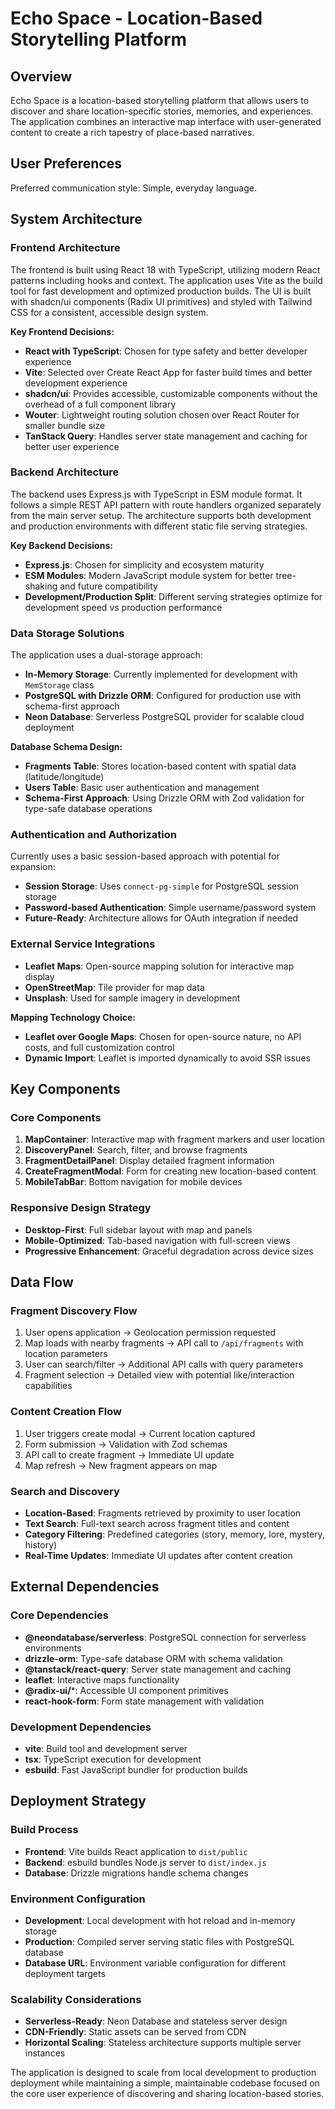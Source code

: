 # Echo Space - Location-Based Storytelling Platform

## Overview

Echo Space is a location-based storytelling platform that allows users to discover and share location-specific stories, memories, and experiences. The application combines an interactive map interface with user-generated content to create a rich tapestry of place-based narratives.

## User Preferences

Preferred communication style: Simple, everyday language.

## System Architecture

### Frontend Architecture
The frontend is built using React 18 with TypeScript, utilizing modern React patterns including hooks and context. The application uses Vite as the build tool for fast development and optimized production builds. The UI is built with shadcn/ui components (Radix UI primitives) and styled with Tailwind CSS for a consistent, accessible design system.

**Key Frontend Decisions:**
- **React with TypeScript**: Chosen for type safety and better developer experience
- **Vite**: Selected over Create React App for faster build times and better development experience
- **shadcn/ui**: Provides accessible, customizable components without the overhead of a full component library
- **Wouter**: Lightweight routing solution chosen over React Router for smaller bundle size
- **TanStack Query**: Handles server state management and caching for better user experience

### Backend Architecture
The backend uses Express.js with TypeScript in ESM module format. It follows a simple REST API pattern with route handlers organized separately from the main server setup. The architecture supports both development and production environments with different static file serving strategies.

**Key Backend Decisions:**
- **Express.js**: Chosen for simplicity and ecosystem maturity
- **ESM Modules**: Modern JavaScript module system for better tree-shaking and future compatibility
- **Development/Production Split**: Different serving strategies optimize for development speed vs production performance

### Data Storage Solutions
The application uses a dual-storage approach:
- **In-Memory Storage**: Currently implemented for development with `MemStorage` class
- **PostgreSQL with Drizzle ORM**: Configured for production use with schema-first approach
- **Neon Database**: Serverless PostgreSQL provider for scalable cloud deployment

**Database Schema Design:**
- **Fragments Table**: Stores location-based content with spatial data (latitude/longitude)
- **Users Table**: Basic user authentication and management
- **Schema-First Approach**: Using Drizzle ORM with Zod validation for type-safe database operations

### Authentication and Authorization
Currently uses a basic session-based approach with potential for expansion:
- **Session Storage**: Uses `connect-pg-simple` for PostgreSQL session storage
- **Password-based Authentication**: Simple username/password system
- **Future-Ready**: Architecture allows for OAuth integration if needed

### External Service Integrations
- **Leaflet Maps**: Open-source mapping solution for interactive map display
- **OpenStreetMap**: Tile provider for map data
- **Unsplash**: Used for sample imagery in development

**Mapping Technology Choice:**
- **Leaflet over Google Maps**: Chosen for open-source nature, no API costs, and full customization control
- **Dynamic Import**: Leaflet is imported dynamically to avoid SSR issues

## Key Components

### Core Components
1. **MapContainer**: Interactive map with fragment markers and user location
2. **DiscoveryPanel**: Search, filter, and browse fragments
3. **FragmentDetailPanel**: Display detailed fragment information
4. **CreateFragmentModal**: Form for creating new location-based content
5. **MobileTabBar**: Bottom navigation for mobile devices

### Responsive Design Strategy
- **Desktop-First**: Full sidebar layout with map and panels
- **Mobile-Optimized**: Tab-based navigation with full-screen views
- **Progressive Enhancement**: Graceful degradation across device sizes

## Data Flow

### Fragment Discovery Flow
1. User opens application → Geolocation permission requested
2. Map loads with nearby fragments → API call to `/api/fragments` with location parameters
3. User can search/filter → Additional API calls with query parameters
4. Fragment selection → Detailed view with potential like/interaction capabilities

### Content Creation Flow
1. User triggers create modal → Current location captured
2. Form submission → Validation with Zod schemas
3. API call to create fragment → Immediate UI update
4. Map refresh → New fragment appears on map

### Search and Discovery
- **Location-Based**: Fragments retrieved by proximity to user location
- **Text Search**: Full-text search across fragment titles and content
- **Category Filtering**: Predefined categories (story, memory, lore, mystery, history)
- **Real-Time Updates**: Immediate UI updates after content creation

## External Dependencies

### Core Dependencies
- **@neondatabase/serverless**: PostgreSQL connection for serverless environments
- **drizzle-orm**: Type-safe database ORM with schema validation
- **@tanstack/react-query**: Server state management and caching
- **leaflet**: Interactive maps functionality
- **@radix-ui/***: Accessible UI component primitives
- **react-hook-form**: Form state management with validation

### Development Dependencies
- **vite**: Build tool and development server
- **tsx**: TypeScript execution for development
- **esbuild**: Fast JavaScript bundler for production builds

## Deployment Strategy

### Build Process
- **Frontend**: Vite builds React application to `dist/public`
- **Backend**: esbuild bundles Node.js server to `dist/index.js`
- **Database**: Drizzle migrations handle schema changes

### Environment Configuration
- **Development**: Local development with hot reload and in-memory storage
- **Production**: Compiled server serving static files with PostgreSQL database
- **Database URL**: Environment variable configuration for different deployment targets

### Scalability Considerations
- **Serverless-Ready**: Neon Database and stateless server design
- **CDN-Friendly**: Static assets can be served from CDN
- **Horizontal Scaling**: Stateless architecture supports multiple server instances

The application is designed to scale from local development to production deployment while maintaining a simple, maintainable codebase focused on the core user experience of discovering and sharing location-based stories.